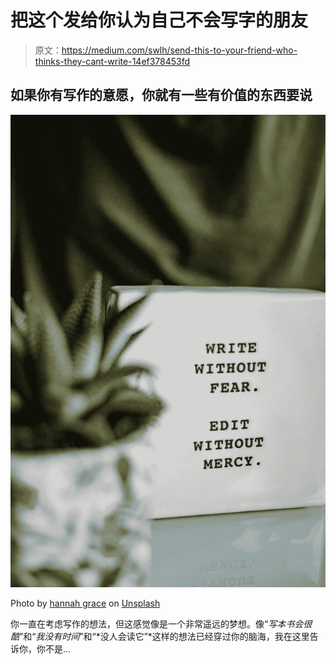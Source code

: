 # 把这个发给你认为自己不会写字的朋友

> 原文：<https://medium.com/swlh/send-this-to-your-friend-who-thinks-they-cant-write-14ef378453fd>

## 如果你有写作的意愿，你就有一些有价值的东西要说

![](img/7d38e58f5d5dee18caf77413ff974201.png)

Photo by [hannah grace](https://unsplash.com/@oddityandgrace?utm_source=medium&utm_medium=referral) on [Unsplash](https://unsplash.com?utm_source=medium&utm_medium=referral)

你一直在考虑写作的想法，但这感觉像是一个非常遥远的梦想。像“*写本书会很酷*”和“*我没有时间*”和“*没人会读它”*这样的想法已经穿过你的脑海，我在这里告诉你，你不是…